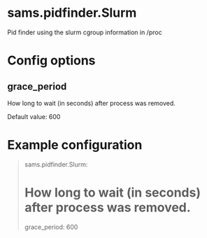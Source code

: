
# sams.pidfinder.Slurm

Pid finder using the slurm cgroup information in /proc

# Config options

## grace_period

How long to wait (in seconds) after process was removed.

Default value: 600

# Example configuration

> sams.pidfinder.Slurm:
>   # How long to wait (in seconds) after process was removed.
>   grace_period: 600


